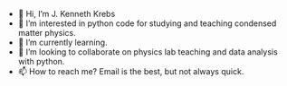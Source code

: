 - 👋 Hi, I’m J. Kenneth Krebs
- 👀 I’m interested in python code for studying and teaching condensed matter physics.
- 🌱 I’m currently learning.
- 💞️ I’m looking to collaborate on physics lab teaching and data analysis with python.
- 📫 How to reach me? Email is the best, but not always quick.

<!---
jkkrebs/jkkrebs is a ✨ special ✨ repository because its `README.md` (this file) appears on your GitHub profile.
You can click the Preview link to take a look at your changes.
--->
